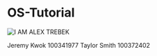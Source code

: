 # OS-Tutorial

![I AM ALEX TREBEK](http://www.flyfilmtour.com/wp-content/uploads/2014/01/Alex-Trebek-294x300.jpg)

Jeremy Kwok 100341977
Taylor Smith 100372402
